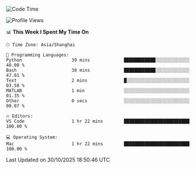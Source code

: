 <!--START_SECTION:waka-->
![Code Time](http://img.shields.io/badge/Code%20Time-597%20hrs%2050%20mins-blue)

![Profile Views](http://img.shields.io/badge/Profile%20Views-0-blue)

📊 **This Week I Spent My Time On** 

```text
🕑︎ Time Zone: Asia/Shanghai

💬 Programming Languages: 
Python                   39 mins             ████████████░░░░░░░░░░░░░   48.00 % 
Bash                     38 mins             ████████████░░░░░░░░░░░░░   47.01 % 
Text                     2 mins              █░░░░░░░░░░░░░░░░░░░░░░░░   03.58 % 
MATLAB                   1 min               ░░░░░░░░░░░░░░░░░░░░░░░░░   01.35 % 
Other                    0 secs              ░░░░░░░░░░░░░░░░░░░░░░░░░   00.07 % 

🔥 Editors: 
VS Code                  1 hr 22 mins        █████████████████████████   100.00 % 

💻 Operating System: 
Mac                      1 hr 22 mins        █████████████████████████   100.00 % 
```


 Last Updated on 30/10/2025 18:50:46 UTC
<!--END_SECTION:waka-->
